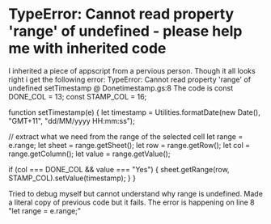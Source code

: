 
# TypeError: Cannot read property 'range' of undefined - please help me with inherited code

I inherited a piece of appscript from a pervious person. Though it all looks right i get the following error:
TypeError: Cannot read property 'range' of undefined
setTimestamp    @ Donetimestamp.gs:8
The code is
const DONE_COL = 13;
const STAMP_COL = 16;

function setTimestamp(e) {
  let timestamp = Utilities.formatDate(new Date(), "GMT+11", "dd/MM/yyyy HH:mm:ss");

  // extract what we need from the range of the selected cell
  let range = e.range;
  let sheet = range.getSheet();
  let row = range.getRow();
  let col = range.getColumn();
  let value = range.getValue();

  if (col === DONE_COL && value === "Yes") {
    sheet.getRange(row, STAMP_COL).setValue(timestamp);
  } 
}

Tried to debug myself but cannot understand why range is undefined. Made a literal copy of previous code but it fails. The error is happening on line 8 "let range = e.range;"

        